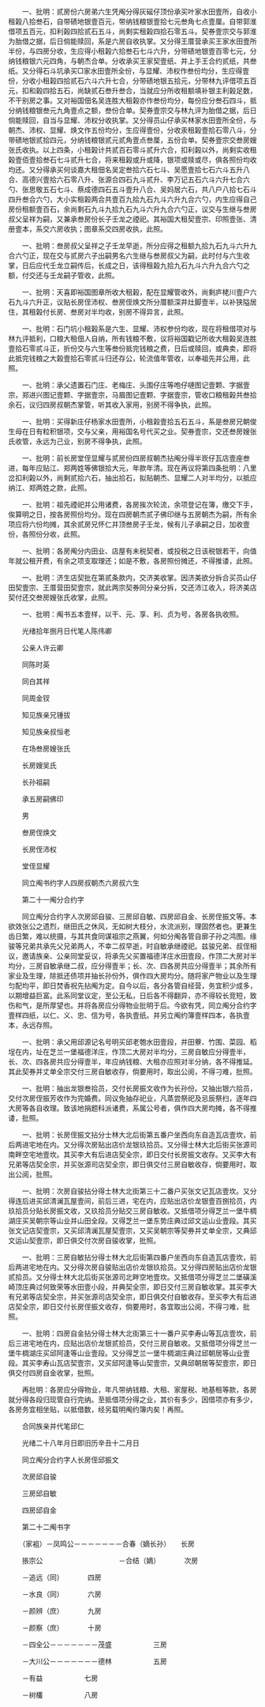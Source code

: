 <!-- { "loadSidebar": true } -->
　　一、批明：贰房份六房弟六生凭阄分得灰磘仔顶份承买叶家水田壹所，自收小租榖八拾叁石，自带碛地银壹百元，带纳钱粮银壹拾七元叁角七点壹厘。自带郭淮借项五百元，扣利榖四拾贰石五斗，尚剩实租榖四拾石零五斗。契券壹宗交与郭淮为胎借之据，后日倘能赎回，系是六房自收执掌。又分得王厝营承买王家水田壹所半份，与四房分收，生应得小租榖六拾叁石七斗六升，分带碛地银壹百零七元，分纳钱粮银六元四角，与朝杰合单。分收承买王家契壹纸、并上手王合约贰纸，共叁纸。又分得石斗坑承买□家水田壹所全份，与显耀、沛权作叁份均分，生应得壹份，分收小租榖四拾贰石六斗六升七合，分带碛地银五拾元，分带林九评借项五百元，扣和榖四拾五石，尚缺贰石叁升叁合，当就应分所收租额填补银主利榖足数，不干别房之事。又对裕国佃名吴连胜大租榖亦作叁份均分，每份应分叁石四斗，抵分纳钱粮银叁元九角壹点之额，叁份合单。契券壹宗交与林九评为胎借之据，后日倘能赎回，自当与显耀、沛权分收执掌。又分得员山仔承买林家水田壹所全份，与朝杰、沛权、显耀、焕文作五份均分，生应得壹份，分收汞租榖壹拾石零八斗，分带碛地银贰拾四元，分纳钱粮银贰元贰角壹点叁厘，五份合单。契券壹宗交叁房嫂张氏收执。以上四条，小租榖计共贰百石零斗贰升六合，扣利榖以外，尚剩实收租榖壹佰壹拾叁石七斗贰升七合，将来租榖或升或降，银项或赎或尽，俱各照份均收均还。又分得承买何谈嘉大租佃名吴定叁拾六石七斗、吴愿壹拾七石六斗五升八合、高德兴壹拾六石零八升、张源合四石九斗贰升、李万记五石六斗六升七合六勺、张思敬五石七斗、蔡成德四石五斗壹升八合、吴妈居六石，共八户八拾七石斗四升叁合六勺，大小实租榖两合共壹百九拾九石九斗六升九合六勺，内生应得自己房份租额壹百石，余尚剩石九斗九拾九石九斗六升九合六勺正，议交与生继与叁房叔父呈祥为嗣，又兼承叁房份长子壬龙之禋祀。其裕国大租契壹宗、印照壹张、清册壹本，系交六房收执；图章系交四房收执，此照。

　　一、批明：叁房叔父呈祥之子壬龙早逝，所分应得之租额九拾九石九斗六升九合六勺正，现在交与贰房六子出嗣男名六生继与叁房叔父为嗣，此时付与六生收掌，日后应代壬龙立嗣传后，长成之日，该得租榖九拾九石九斗六升九合六勺之额，付交还与壬龙嗣子管收，此照。

　　一、批明：天喜即裕国图章所收大租榖，配在显耀管收外，尚剩庐栳川壹户六石九斗六升正，议贴长房侄沛权、叁房侄焕文所分厝额深井灶脚壹半，以补狭隘居住，其租榖付长房、叁房对半均收，别房不得异言，此照。

　　一、批明：石门坑小租榖系是六生、显耀、沛权参份均收，现在将租借项对与林九评抵利，口粮大租佃人自纳，所有钱粮不敷，议将裕国戳记所收大租榖吴连胜壹拾石零贰斗正，折份交与六生等叁份抵完钱粮之费，日后或赎回，或典卖，即将此抵完钱粮之大榖壹拾石零贰斗归还存公，轮流值年管收，以奉祖先并公用，此照。

　　一、批明：承父遗置石门庄、老梅庄、头围仔庄等咆仔嗹图记壹颗、字据壹宗，郑进兴图记壹颗、字据壹宗，马眉图记壹颗、字据壹宗，管收口粮租榖共叁拾余石，议归四房叔朝杰掌管，听其收入家用，别房不得争执，此照。

　　一、批明：买得新庄仔杨家水田壹所，小租榖壹拾五石五斗，系是叁房兄朝俊生母在日有粒积银项，交与父亲，用裕国名号代买之业。契券壹宗，交还叁房嫂张氏收管，永远为己业，别房不得争执，此照。

　　一、批明：前长房堂侄显耀与贰房份四房叔朝杰拈阄分得半崁仔瓦店壹座叁进，每年应贴江、郑两姓等佛银拾大元，年款年清。现在再议将第四条批明：八里岔扣利榖以外，尚剩贰拾六石，抽出拾石，拟贴朝杰、显耀二人对半均分，以抵应纳江、郑两姓之款，此照。

　　一、批明：祖先禋祀并公用诸费，各房挨次轮流，余项登记在簿，缴交下手，俟算明之日，按各房照份均分。现在四房朝杰贰子佛印继与五房朝杰为嗣，所有余项应将六份均摊，其余贰房兄怀仁并顶叁房子壬龙，候有儿子承嗣之日，加收壹份，各照份分收，此照。

　　一、批明：各房阄分内田业、店屋有未税契者，或投税之日该税银若干，向值年就公租开费，有余之项支取理还；如是不敷，各房照份摊还，不得推诿，此照。

　　一、批明：济生店契批在第贰条款内，交济美收掌。因济美欲分拆合买员山仔田契壹宗、王厝营田契壹宗，就此两宗契券同分亲分拆，交还沛江收入，将济美店契付还交叁房嫂张氏收掌，此照。

　　一、批明：阄书五本壹样，以干、元、享、利、贞为号，各房各执收照。

　　光绪拾年捌月日代笔人陈伟卿

　　公亲人许云卿

　　同陈时英

　　同白其祥

　　同周金钗

　　知见族亲兄锺拔

　　知见族亲叔恒老

　　在场叁房嫂张氏

　　长房嫂吴氏

　　长孙祖嗣

　　承五房嗣佛印

　　男

　　叁房侄焕文

　　长房侄沛权

　　堂侄显耀

　　同立阄书约字人四房叔朝杰六房叔六生

　　第二十一阄分合约字

　　同立阄分合约字人次房邱自骏、三房邱自敏、四房邱自金、长房侄振文等。本欲效张公之遗烈，继田氏之休风，无如树大枝分，水流派别，理固然者也。更兼生齿日繁，难以统摄，与其共食同谋祖宗之燕翼，何如分阄各管自廓子孙之鸿图。缘骏等兄弟共承先父兄弟两人，不幸二叔早逝，时自敏承继禋祀。兹骏兄弟、叔侄相议，邀请族亲、公亲同堂妥议，将承先父买置福德洋庄水田壹段，作顶二大房对半均分，三房自敏承继二叔，应分得壹半；长、次、四各房共应分得壹半；其余所有家业及生理，除抵还债项并抽长孙份外，俱作四大房均分。随将家产物业以及生理匀配均平，即日焚香祝先拈阄为定。自今以后，各分各管自经营，务宜积少成多，以期增益巨富。此系同堂议定，至公无私，日后各不得翻异，亦不得较长竞短，致伤和气，是所厚望也。并将各房应分得物业批明于后。今欲有凭，同立阄分合约字壹样四纸，以仁、义、忠、信为号，各执壹纸。并另立阄约簿壹样四本，各执壹本，永远存照。

　　一、批明：承父用邱源记名号明买邱老匏水田壹段，并田藔、竹围、菜园、稻埕在内，址在芝兰一堡福德洋庄，作顶二大房对半均分，三房自敏应分得壹半，长、次、四各房共应分得壹半，年应纳钱粮、大租亦应照对半分纳，各不得推延。其此契券并丈单全宗交付三房自敏收存，倘要用时，取出公阅，不得刁难，批照。

　　一、批明：抽出龙银叁拾员，交付长房振文收作为长孙份。又抽出银六拾员，交付次房侄振芳收作为完婚费。同议免抽存祀业，凡蒸尝祭祀及忌辰祭扫，逐年四大房等各自收理。致该地捐题科派诸费，系属公号者，俱作四大房均摊，各不得推诿，批照。

　　一、批明：长房侄振文拈分士林大北后街第五番户坐西向东自造瓦店壹坎，前后两进宅地在内。又分得次房贴出店价龙银玖拾员。又分得士林大北后街买张源司南畔空宅地壹坎。其买李大有后进店契全宗，即日交付长房振文收存。又买李大有兄弟等店契全宗，并买张源司店契全宗，即日俱交付三房自敏收存，倘要用时，取出公阅，批照。

　　一、批明：次房自骏拈分得士林大北街第三十二番户买张文记瓦店壹坎。又分得连后进买邱清澜瓦屋壹间，前后三进，宅在内，应贴出店价龙银壹百捌拾员，内玖拾员分贴长房振文收，又玖拾员分贴交三房自敏收。又抵借项分得芝兰一堡牛椆湖庄买吴朝宗等山业并山田全段。又得芝兰一堡东势庄典过邱文运山业壹段。其买张文记店契壹宗，又买邱清澜瓦屋契壹宗，又买吴朝宗等契券并丈单全宗，又典邱文运山契壹宗，即日俱交付次房自骏收掌，批照。

　　一、批明：三房自敏拈分得士林大北后街第四番户坐西向东自造瓦店壹坎，前后两进宅地在内。又分得次房自骏贴出店价龙银玖拾员。又分得四房贴出店价龙银贰拾员。又分得士林大北后街买张源司北畔空地壹坎。又抵借项分得芝兰二堡磺溪崎顶庄典过何致荣等水田壹小段，并典契全宗，即日交付三房自敏收掌。其买李大有兄弟等店契全宗，并买张源司店契全宗，即日俱交付自敏收存。至买李大有后进店契全宗，即日交付长房侄振文收存，倘要用时，各宜取出公阅，不得刁难，批照。

　　一、批明：四房自金拈分得士林大北街第三十一番户买李寿山等瓦店壹坎，前后三进宅地在内，应贴出店价龙银贰拾员，交付三房自敏收。又抵借项分得芝兰一堡牛椆湖庄买邱阿逢等山业壹段。又分得芝兰一堡牛椆湖庄典过邱朝居等山业壹段。其买李寿山瓦店契壹宗，又买邱阿逢等山契壹宗，又典邱朝居等契壹宗，即日俱交付四房自金收掌，批照。

　　再批明：各房应分得物业，年凡带纳钱粮、大租、家屋税、地基租等款，各房就分得各段归现管自行完纳。至抵借项分得之业，其价有多少，因借项亦有多少，各房务宜相坐贴，以抵借数，经另载明阄约簿内矣！再照。

　　合同族亲并代笔邱仁

　　光绪二十八年月日即旧历辛丑十二月日

　　同立阄分合约字人长房侄邱振文

　　次房邱自骏

　　三房邱自敏

　　四房邱自金

　　第二十二阄书字

　　（家袓）－凤鸣公－－－－－－－合春（嫡长孙）　　长房

　　掁宗公　　　　　　　　　　　－合结（嫡）　　　　次房

　　－追远（同）　　　　四房

　　－水良（同）　　　　六房

　　－颜辨（庶）　　　　九房

　　－颜察（庶）　　　　十房

　　－四全公－－－－－－－茂盛　　　　　　三房

　　－大川公－－－－－－－德林　　　　　　五房

　　－有益　　　　　　七房

　　－树欉　　　　　　八房

